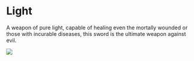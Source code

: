 # Light

A weapon of pure light, capable of healing even the mortally wounded or those with incurable diseases, this sword is the ultimate weapon against evil.

![](<../../../../.gitbook/assets/light (2).png>)

